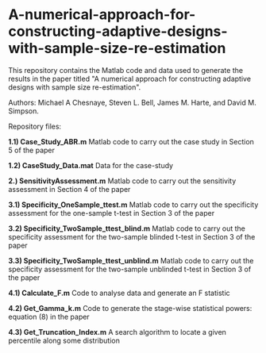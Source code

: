 # A-numerical-approach-for-constructing-adaptive-designs-with-sample-size-re-estimation
This repository contains the Matlab code and data used to generate the results in the paper titled "A numerical approach for constructing adaptive designs with sample size re-estimation".

Authors:  Michael A Chesnaye, Steven L. Bell, James M. Harte, and David M. Simpson. 

Repository files:


**1.1) Case_Study_ABR.m**
Matlab code to carry out the case study in Section 5 of the paper

**1.2) CaseStudy_Data.mat** 
Data for the case-study


**2.) SensitivityAssessment.m**
Matlab code to carry out the sensitivity assessment in Section 4 of the paper


**3.1) Specificity_OneSample_ttest.m**
Matlab code to carry out the specificity assessment for the one-sample t-test in Section 3 of the paper

**3.2) Specificity_TwoSample_ttest_blind.m**
Matlab code to carry out the specificity assessment for the two-sample blinded t-test in Section 3 of the paper

**3.3) Specificity_TwoSample_ttest_unblind.m**
Matlab code to carry out the specificity assessment for the two-sample unblinded t-test in Section 3 of the paper

**4.1) Calculate_F.m**
Code to analyse data and generate an F statistic

**4.2) Get_Gamma_k.m**
Code to generate the stage-wise statistical powers: equation (8) in the paper

**4.3) Get_Truncation_Index.m**
A search algorithm to locate a given percentile along some distribution




